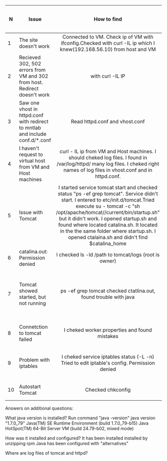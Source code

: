 N | Issue | How to find | Time to find min.|How to fix|Time to fix min.
|---|---|:---:|:---:|:---:|:---:|
1 | The site doesn't work |Connected to VM. Check ip of VM with ifconfig.Checked with curl -IL ip which I knew(192.168.56.10) from host and VM | 3 | Checked site status | 10 | 
2 | Recieved 302, 502 errors from VM and 302 from host. Redirect doesn't work | with curl -IL IP | 5 | Examine httpd.conf of Apache | 10 |    
3 | Saw one vhost in httpd.conf with redirect to mntlab and include conf.d/*.conf | Read httpd.conf and vhost.conf | 10 | Open vhost.conf saw also virtual host there. Commented vhost with redirect to http://mntlab in httpd.conf. Restarted httpd service | 3 |    
4 | I haven't request to virtual host from VM and Host machines | curl - IL ip from VM and Host machines. I should cheked log files. I found in /var/log/httpd/ many log files. I cheked right names of log files in vhost.conf and in httpd.conf. | 15 | I put instead of the mntlab:80  *:80 in vhost.conf. Restarted httpd. I recieved 503 error from VM and Host | 5 |
5 | Issue with Tomcat |  I started service tomcat start and checked status  "ps -ef grep tomcat". Service didn't start. I entered to etc/init.d/tomcat.Tried execute su - tomcat -c "sh /opt/apache/tomcat//current/bin/startup.sh" but it didn't work. I opened startup.sh and found where located catalina.sh. It located in the the same folder where startup.sh. I opened ctalaina.sh and didn't find $catalina_home | 2 | switch to tomcat user, echo $CATALINA_HOME, check it from bash_profile  bash rc, comment it, (swith to root and startup.sh) | 20 | 
6 | catalina.out: Permission denied | I checked ls -ld /path to tomcat/logs (root is owner) | 5 | chown tomcat folder. starting tomcat | 20 |
7 | Tomcat showed started, but not running | ps -ef grep tomcat checked ctatlina.out, found trouble with java | 10 | I checked java -version and Os version. Different bits OS (64 bit), java (32 bit) Switched java version by alternatives. Start tomcat. ps-ef grep tomcat, checked netstat -natpl curl from host(503), checked vhost.conf, found mod_jk, issue with tomcat.worker | 15|
8 | Connetction to tomcat failed | I cheked worker.properties and found mistakes | 10 | I edited worker.properties by sed  /etc/httpd/conf.d/workers.properties. Restarted httpd. Checked by curl. Site online. | 15 |
9 | Problem with iptables | I cheked service iptables status (-L -n) Tried to edit iptable's config. Permission denied  | 2 |   Checked atributes (lsattr iptables config) Switched off immutable flag chattr -i. Added 80 port and ESTABLISHED. start iptables and checked status -L -n | 25 |
10 | Autostart Tomcat | Checked chkconfig | 1 | Edited level in chkconfig (chkconfig --level (2345) tomcat on) restarted VM. Everything Started. | 5 |


Answers on additional questions:

What java version is installed?
 Run command "java -version" 
  java version "1.7.0_79" 
  Java(TM) SE Runtime Environment (build 1.7.0_79-b15) 
  Java HotSpot(TM) 64-Bit Server VM (build 24.79-b02, mixed mode) 
  
How was it installed and configured?
It has been installed installed by unzipping rpm
Java has been configured with "alternatives"

Where are log files of tomcat and httpd?
